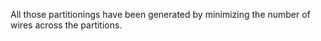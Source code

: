 All those partitionings have been generated by minimizing the number of wires across the partitions.

